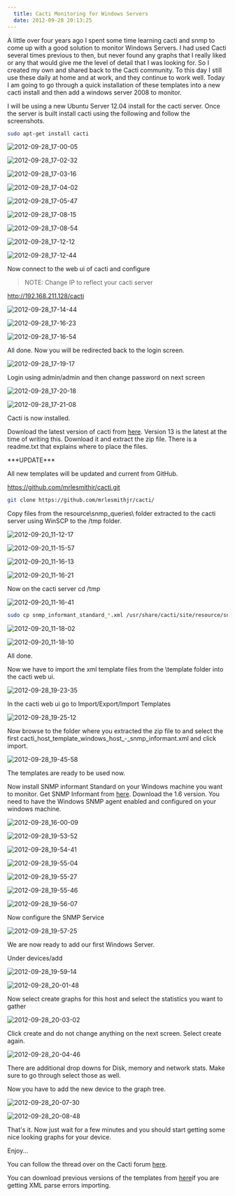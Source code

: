 ```yaml
---
  title: Cacti Monitoring for Windows Servers
  date: 2012-09-28 20:13:25
---
```


A little over four years ago I spent some time learning cacti and snmp
to come up with a good solution to monitor Windows Servers. I had used
Cacti several times previous to then, but never found any graphs that I
really liked or any that would give me the level of detail that I was
looking for. So I created my own and shared back to the Cacti community.
To this day I still use these daily at home and at work, and they
continue to work well. Today I am going to go through a quick
installation of these templates into a new cacti install and then add a
windows server 2008 to monitor.

I will be using a new Ubuntu Server 12.04 install for the cacti server.
Once the server is built install cacti using the following and follow
the screenshots.

```bash
sudo apt-get install cacti
```

![](../../assets/2012-09-28_17-00-05-300x166.png "2012-09-28_17-00-05")

![](../../assets/2012-09-28_17-02-32-300x166.png "2012-09-28_17-02-32")

![](../../assets/2012-09-28_17-03-16-300x167.png "2012-09-28_17-03-16")

![](../../assets/2012-09-28_17-04-02-300x167.png "2012-09-28_17-04-02")

![](../../assets/2012-09-28_17-05-47-300x166.png "2012-09-28_17-05-47")

![](../../assets/2012-09-28_17-08-15-300x168.png "2012-09-28_17-08-15")

![](../../assets/2012-09-28_17-08-54-300x167.png "2012-09-28_17-08-54")

![](../../assets/2012-09-28_17-12-12-300x167.png "2012-09-28_17-12-12")

![](../../assets/2012-09-28_17-12-44-300x166.png "2012-09-28_17-12-44")

Now connect to the web ui of cacti and configure

> NOTE: Change IP to reflect your cacti server

<http://192.168.211.128/cacti>

![](../../assets/2012-09-28_17-14-44-300x167.png "2012-09-28_17-14-44")

![](../../assets/2012-09-28_17-16-23-300x151.png "2012-09-28_17-16-23")

![](../../assets/2012-09-28_17-16-54-200x300.png "2012-09-28_17-16-54")

All done. Now you will be redirected back to the login screen.

![](../../assets/2012-09-28_17-19-17-300x185.png "2012-09-28_17-19-17")

Login using admin/admin and then change password on next screen

![](../../assets/2012-09-28_17-20-18-300x208.png "2012-09-28_17-20-18")

![](../../assets/2012-09-28_17-21-08-300x127.png "2012-09-28_17-21-08")

Cacti is now installed.

Download the latest version of cacti from
[here](https://everythingshouldbevirtual.com/cacti-templates-for-windows/ "http\://everythingshouldbevirtual.com/cacti-templates-for-windows/").
Version 13 is the latest at the time of writing this. Download it and
extract the zip file. There is a readme.txt that explains where to place
the files.

\*\*\*UPDATE\*\*\*

All new templates will be updated and current from GitHub.

<https://github.com/mrlesmithjr/cacti.git>

```bash
git clone https://github.com/mrlesmithjr/cacti/
```

Copy files from the resource\\snmp_queries\\ folder extracted to the
cacti server using WinSCP to the /tmp folder.

![](../../assets/2012-09-20_11-12-17-300x141.png "2012-09-20_11-12-17")

![](../../assets/2012-09-20_11-15-57-300x174.png "2012-09-20_11-15-57")

![](../../assets/2012-09-20_11-16-13-300x171.png "2012-09-20_11-16-13")

![](../../assets/2012-09-20_11-16-21-300x177.png "2012-09-20_11-16-21")

Now on the cacti server cd /tmp

![](../../assets/2012-09-20_11-16-41-300x71.png "2012-09-20_11-16-41")

```bash
sudo cp snmp_informant_standard_*.xml /usr/share/cacti/site/resource/snmp_queries/
```

![](../../assets/2012-09-20_11-18-02-300x100.png "2012-09-20_11-18-02")

![](../../assets/2012-09-20_11-18-10-300x86.png "2012-09-20_11-18-10")

All done.

Now we have to import the xml template files from the \\template folder
into the cacti web ui.

![](../../assets/2012-09-28_19-23-35-300x102.png "2012-09-28_19-23-35")

In the cacti web ui go to Import/Export/Import Templates

![](../../assets/2012-09-28_19-25-12-300x119.png "2012-09-28_19-25-12")

Now browse to the folder where you extracted the zip file to and select
the first
cacti_host_template_windows_host\_-\_snmp_informant.xml and click
import.

![](../../assets/2012-09-28_19-45-58-300x195.png "2012-09-28_19-45-58")

The templates are ready to be used now.

Now install SNMP informant Standard on your Windows machine you want to
monitor. Get SNMP Informant from [here](http://www.snmp-informant.com/downloads.htm#SNMP_Informant_-_Freeware_Products "http\://www.snmp-informant.com/downloads.htm#SNMP_Informant\_-\_Freeware_Products").
Download the 1.6 version. You need to have the Windows SNMP agent enabled and
configured on your windows machine.

![](../../assets/2012-09-28_16-00-09-300x97.png "2012-09-28_16-00-09")

![](../../assets/2012-09-28_19-53-52-300x236.png "2012-09-28_19-53-52")

![](../../assets/2012-09-28_19-54-41-300x222.png "2012-09-28_19-54-41")

![](../../assets/2012-09-28_19-55-04-300x229.png "2012-09-28_19-55-04")

![](../../assets/2012-09-28_19-55-27-300x225.png "2012-09-28_19-55-27")

![](../../assets/2012-09-28_19-55-46-300x229.png "2012-09-28_19-55-46")

![](../../assets/2012-09-28_19-56-07-300x227.png "2012-09-28_19-56-07")

Now configure the SNMP Service

![](../../assets/2012-09-28_19-57-25-300x220.png "2012-09-28_19-57-25")

We are now ready to add our first Windows Server.

Under devices/add

![](../../assets/2012-09-28_19-59-14-300x142.png "2012-09-28_19-59-14")

![](../../assets/2012-09-28_20-01-48-300x140.png "2012-09-28_20-01-48")

Now select create graphs for this host and select the statistics you
want to gather

![](../../assets/2012-09-28_20-03-02-300x160.png "2012-09-28_20-03-02")

Click create and do not change anything on the next screen. Select
create again.

![](../../assets/2012-09-28_20-04-46-300x71.png "2012-09-28_20-04-46")

There are additional drop downs for Disk, memory and network stats. Make
sure to go through select those as well.

Now you have to add the new device to the graph tree.

![](../../assets/2012-09-28_20-07-30-300x98.png "2012-09-28_20-07-30")

![](../../assets/2012-09-28_20-08-48-300x63.png "2012-09-28_20-08-48")

That's it. Now just wait for a few minutes and you should start getting
some nice looking graphs for your device.

Enjoy...

You can follow the thread over on the Cacti forum [here](http://forums.cacti.net/viewtopic.php?f=12&t=29832 "http\://forums.cacti.net/viewtopic.php?f=12&t=29832").

You can download previous versions of the templates from [here](https://everythingshouldbevirtual.com/cacti-templates-for-windows "http\://everythingshouldbevirtual.com/cacti-templates-for-windows")if
you are getting XML parse errors importing.
